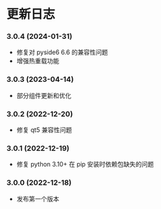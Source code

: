 # 更新日志

### 3.0.4 (2024-01-31)

- 修复对 pyside6 6.6 的兼容性问题
- 增强热重载功能

### 3.0.3 (2023-04-14)

- 部分组件更新和优化

### 3.0.2 (2022-12-20)

- 修复 qt5 兼容性问题

### 3.0.1 (2022-12-19)

- 修复 python 3.10+ 在 pip 安装时依赖包缺失的问题

### 3.0.0 (2022-12-18)

- 发布第一个版本

